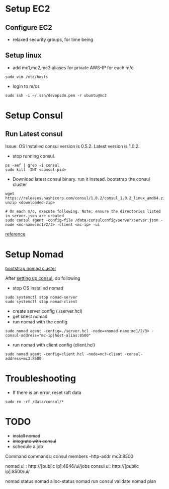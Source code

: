 # Setup EC2

## Configure EC2
* relaxed security groups, for time being

## Setup linux
* add mc1,mc2,mc3 aliases for private AWS-IP for each m/c
```
sudo vim /etc/hosts
```
* login to m/cs
```
sudo ssh -i ~/.ssh/devopsdm.pem -r ubuntu@mc2
```

# Setup Consul
## Run Latest consul
Issue: OS Installed consul version is 0.5.2. Latest version is 1.0.2.

* stop running consul.
```
ps -aef | grep -i consul
sudo kill -INT <consul-pid>
```

* Download latest consul binary. run it instead. bootstrap the consul cluster
```
wget https://releases.hashicorp.com/consul/1.0.2/consul_1.0.2_linux_amd64.zip
unzip <downloaded-zip>

# On each m/c, execute following. Note: ensure the directories listed in server.json are created
sudo consul agent -config-file /data/consulconfig/server/server.json -node <mc-name:mc1/2/3> -client <mc-ip> -ui
```

[reference](https://www.consul.io/docs/guides/bootstrapping.html)

# Setup Nomad

[bootstrap nomad cluster](https://www.nomadproject.io/guides/cluster/automatic.html)

After [setting up consul](#setup-consul), do following
* stop OS installed nomad
```
sudo systemctl stop nomad-server
sudo systemctl stop nomad-client
```
* create server config (./server.hcl)
* get latest nomad
* run nomad with the config
```
sudo nomad agent -config=./server.hcl -node=<nomad-name:mc1/2/3> -consul-address="mc-ip|host-alias:8500"
```
* run nomad with client config (client.hcl)
```
sudo nomad agent -config=client.hcl -node=mc3-client -consul-address=mc3:8500
```

# Troubleshooting

* If there is an error, reset raft data
```
sudo rm -rf /data/consul/*
```

# TODO

* ~~install nomad~~
* ~~integrate with consul~~
* schedule a job

Command commands: 
consul members -http-addr mc3:8500

nomad ui : http://[public ip]:4646/ui/jobs
consul ui: http://[public ip]:8500/ui/

nomad status <job name>
nomad alloc-status <alloc id>
nomad run <job name>
consul validate <config file name>
nomad plan <config file name>
  

